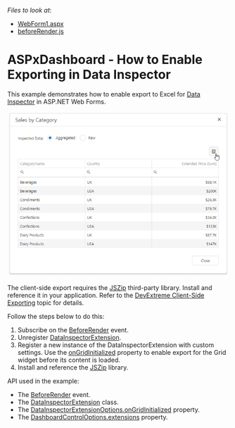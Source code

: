 *Files to look at*:
* [WebForm1.aspx](./CS/WebForm1.aspx)
* [beforeRender.js](./CS/Scripts/beforeRender.js)

# ASPxDashboard - How to Enable Exporting in Data Inspector

This example demonstrates how to enable export to Excel for [Data Inspector](https://docs.devexpress.com/Dashboard/401194/common-features/underlying-and-displayed-data/data-inspector) in ASP.NET Web Forms. 

![](images/data_inspector_export.png)

The client-side export requires the [JSZip](https://stuk.github.io/jszip/) third-party library. Install and reference it in your application. Refer to the [DevExtreme Client-Side Exporting](https://js.devexpress.com/Documentation/Guide/Widgets/DataGrid/Client-Side_Exporting/) topic for details.

Follow the steps below to do this: 

1. Subscribe on the [BeforeRender](https://docs.devexpress.com/Dashboard/js-ASPxClientDashboard#js_aspxclientdashboard_beforerender) event. 
2. Unregister [DataInspectorExtension](https://docs.devexpress.com/Dashboard/js-DevExpress.Dashboard.DataInspectorExtension).
3. Register a new instance of the DataInspectorExtension with custom settings. Use the [onGridInitialized](https://docs.devexpress.com/Dashboard/js-DevExpress.Dashboard.DataInspectorExtensionOptions#js_devexpress_dashboard_datainspectorextensionoptions_ongridinitialized) property to enable export for the Grid widget before its content is loaded.
4. Install and reference the [JSZip](https://stuk.github.io/jszip/) library.

API used in the example:

* The [BeforeRender](https://docs.devexpress.com/Dashboard/js-ASPxClientDashboard#js_aspxclientdashboard_beforerender) event.
* The [DataInspectorExtension](https://docs.devexpress.com/Dashboard/js-DevExpress.Dashboard.DataInspectorExtension) class.
* The [DataInspectorExtensionOptions.onGridInitialized](https://docs.devexpress.com/Dashboard/js-DevExpress.Dashboard.DataInspectorExtensionOptions#js_devexpress_dashboard_datainspectorextensionoptions_ongridinitialized) property.
* The [DashboardControlOptions.extensions](https://docs.devexpress.com/Dashboard/js-DevExpress.Dashboard.DataInspectorExtensionOptions) property.



